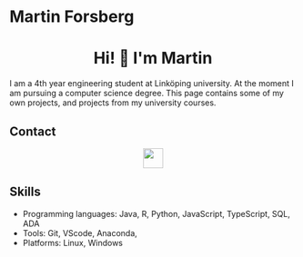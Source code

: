 # Martin Forsberg

<h1 align='center'>Hi! 👋 I'm Martin</h1>
I am a 4th year engineering student at Linköping university. At the moment I am pursuing a computer science degree. This page contains some of my own projects, and projects from my university courses.

## Contact
<div align='center'>
  <a href="https://www.linkedin.com/in/martin-forsberg/" target="_blank">
    <img width="35px" src="https://upload.wikimedia.org/wikipedia/commons/8/81/LinkedIn_icon.svg"/>
  </a>
</div>

## Skills

- Programming languages: Java, R, Python, JavaScript, TypeScript, SQL, ADA
- Tools: Git, VScode, Anaconda, 
- Platforms: Linux, Windows


